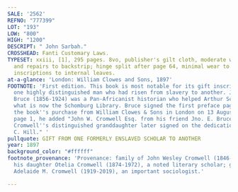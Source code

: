 ```yaml
---
SALE: '2562'
REFNO: "777399"
LOT: "193"
LOW: "800"
HIGH: "1200"
DESCRIPT: " John Sarbah."
CROSSHEAD: Fanti Customary Laws.
TYPESET: xxiii, [1], 295 pages. 8vo, publisher's gilt cloth, moderate wear, chipping
  and repairs to backstrip; hinge split after page 64, minimal wear to contents; 3
  inscriptions to internal leaves.
at-a-glance: 'London: William Clowes and Sons, 1897'
FOOTNOTE: 'First edition. This book is most notable for its gift inscription, from
  one highly distinguished man who had risen from slavery to another. John Edward
  Bruce (1856-1924) was a Pan-Africanist historian who helped Arthur Schomburg found
  what is now the Schomburg Library. Bruce signed the first preface page and noted
  the book''s purchase from William Clowes & Sons in London on 13 August 1897. On
  page 1, he added "John W. Cromwell Esq. from his friend Jno. E. Bruce, Aug 25 1897."
  Cromwell''s distinguished granddaughter later signed on the dedication page "Adelaide
  C. Hill." '
pullquote: GIFT FROM ONE FORMERLY ENSLAVED SCHOLAR TO ANOTHER
year: 1897
background_color: "#ffffff"
footnote_provenance: 'Provenance: family of John Wesley Cromwell (1846-1927) through
  his daughter Otelia Cromwell (1874-1972), a noted literary scholar; granddaughter
  Adelaide M. Cromwell (1919-2019), an important sociologist.'

---
```

